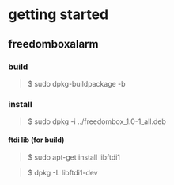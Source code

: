 # getting started

## freedomboxalarm


### build

> $ sudo dpkg-buildpackage -b

### install

> $ sudo dpkg -i ../freedombox_1.0-1_all.deb 

#### ftdi lib (for build)

> $ sudo apt-get install libftdi1

> $ dpkg -L libftdi1-dev
